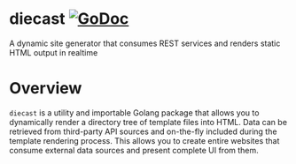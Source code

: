 # diecast [![GoDoc](https://godoc.org/github.com/ghetzel/diecast?status.svg)](https://godoc.org/github.com/ghetzel/diecast)

A dynamic site generator that consumes REST services and renders static HTML output in realtime

# Overview

`diecast` is a utility and importable Golang package that allows you to dynamically render a directory tree of template files into HTML.  Data can be retrieved from third-party API sources and on-the-fly included during the template rendering process.  This allows you to create entire websites that consume external data sources and present complete UI from them.
